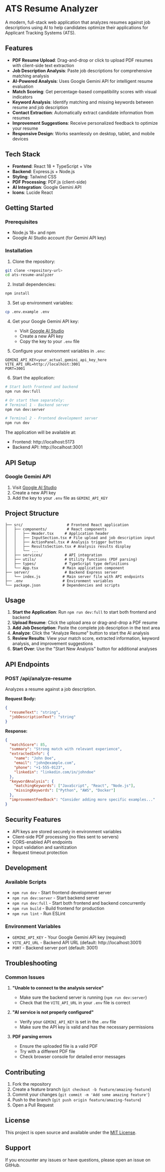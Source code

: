 # ATS Resume Analyzer

A modern, full-stack web application that analyzes resumes against job descriptions using AI to help candidates optimize their applications for Applicant Tracking Systems (ATS).

## Features

- **PDF Resume Upload**: Drag-and-drop or click to upload PDF resumes with client-side text extraction
- **Job Description Analysis**: Paste job descriptions for comprehensive matching analysis
- **AI-Powered Analysis**: Uses Google Gemini API for intelligent resume evaluation
- **Match Scoring**: Get percentage-based compatibility scores with visual indicators
- **Keyword Analysis**: Identify matching and missing keywords between resume and job description
- **Contact Extraction**: Automatically extract candidate information from resumes
- **Improvement Suggestions**: Receive personalized feedback to optimize your resume
- **Responsive Design**: Works seamlessly on desktop, tablet, and mobile devices

## Tech Stack

- **Frontend**: React 18 + TypeScript + Vite
- **Backend**: Express.js + Node.js
- **Styling**: Tailwind CSS
- **PDF Processing**: PDF.js (client-side)
- **AI Integration**: Google Gemini API
- **Icons**: Lucide React

## Getting Started

### Prerequisites

- Node.js 18+ and npm
- Google AI Studio account (for Gemini API key)

### Installation

1. Clone the repository:
```bash
git clone <repository-url>
cd ats-resume-analyzer
```

2. Install dependencies:
```bash
npm install
```

3. Set up environment variables:
```bash
cp .env.example .env
```

4. Get your Google Gemini API key:
   - Visit [Google AI Studio](https://makersuite.google.com/app/apikey)
   - Create a new API key
   - Copy the key to your `.env` file

5. Configure your environment variables in `.env`:
```env
GEMINI_API_KEY=your_actual_gemini_api_key_here
VITE_API_URL=http://localhost:3001
PORT=3001
```

6. Start the application:
```bash
# Start both frontend and backend
npm run dev:full

# Or start them separately:
# Terminal 1 - Backend server
npm run dev:server

# Terminal 2 - Frontend development server
npm run dev
```

The application will be available at:
- Frontend: http://localhost:5173
- Backend API: http://localhost:3001

## API Setup

### Google Gemini API

1. Visit [Google AI Studio](https://makersuite.google.com/app/apikey)
2. Create a new API key
3. Add the key to your `.env` file as `GEMINI_API_KEY`

## Project Structure

```
├── src/                    # Frontend React application
│   ├── components/         # React components
│   │   ├── Header.tsx     # Application header
│   │   ├── InputSection.tsx # File upload and job description input
│   │   ├── ActionPanel.tsx # Analysis trigger button
│   │   ├── ResultsSection.tsx # Analysis results display
│   │   └── ...
│   ├── services/          # API integration
│   ├── utils/             # Utility functions (PDF parsing)
│   ├── types/             # TypeScript type definitions
│   └── App.tsx           # Main application component
├── server/                # Backend Express server
│   └── index.js          # Main server file with API endpoints
├── .env                  # Environment variables
└── package.json          # Dependencies and scripts
```

## Usage

1. **Start the Application**: Run `npm run dev:full` to start both frontend and backend
2. **Upload Resume**: Click the upload area or drag-and-drop a PDF resume
3. **Add Job Description**: Paste the complete job description in the text area
4. **Analyze**: Click the "Analyze Resume" button to start the AI analysis
5. **Review Results**: View your match score, extracted information, keyword analysis, and improvement suggestions
6. **Start Over**: Use the "Start New Analysis" button for additional analyses

## API Endpoints

### POST /api/analyze-resume

Analyzes a resume against a job description.

**Request Body:**
```json
{
  "resumeText": "string",
  "jobDescriptionText": "string"
}
```

**Response:**
```json
{
  "matchScore": 85,
  "summary": "Strong match with relevant experience",
  "extractedInfo": {
    "name": "John Doe",
    "email": "john@example.com",
    "phone": "+1-555-0123",
    "linkedin": "linkedin.com/in/johndoe"
  },
  "keywordAnalysis": {
    "matchingKeywords": ["JavaScript", "React", "Node.js"],
    "missingKeywords": ["Python", "AWS", "Docker"]
  },
  "improvementFeedback": "Consider adding more specific examples..."
}
```

## Security Features

- API keys are stored securely in environment variables
- Client-side PDF processing (no files sent to servers)
- CORS-enabled API endpoints
- Input validation and sanitization
- Request timeout protection

## Development

### Available Scripts

- `npm run dev` - Start frontend development server
- `npm run dev:server` - Start backend server
- `npm run dev:full` - Start both frontend and backend concurrently
- `npm run build` - Build frontend for production
- `npm run lint` - Run ESLint

### Environment Variables

- `GEMINI_API_KEY` - Your Google Gemini API key (required)
- `VITE_API_URL` - Backend API URL (default: http://localhost:3001)
- `PORT` - Backend server port (default: 3001)

## Troubleshooting

### Common Issues

1. **"Unable to connect to the analysis service"**
   - Make sure the backend server is running (`npm run dev:server`)
   - Check that the `VITE_API_URL` in your `.env` file is correct

2. **"AI service is not properly configured"**
   - Verify your `GEMINI_API_KEY` is set in the `.env` file
   - Make sure the API key is valid and has the necessary permissions

3. **PDF parsing errors**
   - Ensure the uploaded file is a valid PDF
   - Try with a different PDF file
   - Check browser console for detailed error messages

## Contributing

1. Fork the repository
2. Create a feature branch (`git checkout -b feature/amazing-feature`)
3. Commit your changes (`git commit -m 'Add some amazing feature'`)
4. Push to the branch (`git push origin feature/amazing-feature`)
5. Open a Pull Request

## License

This project is open source and available under the [MIT License](LICENSE).

## Support

If you encounter any issues or have questions, please open an issue on GitHub.